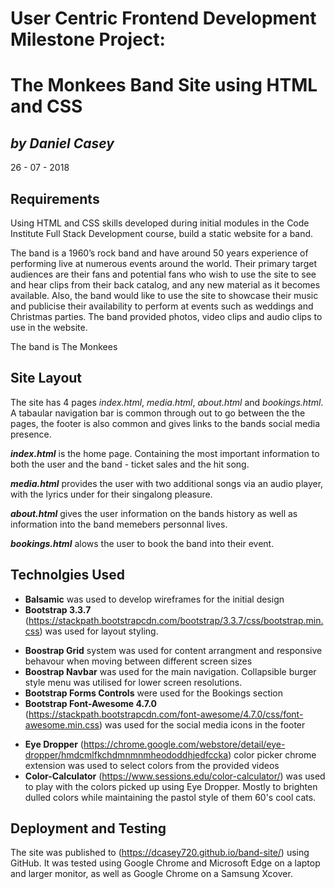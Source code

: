User Centric Frontend Development Milestone Project:
====================================================
The Monkees Band Site using HTML and CSS
====================================================

*by Daniel Casey*
----------------------
26 - 07 - 2018

Requirements
-------------

Using HTML and CSS skills developed during initial modules in the Code Institute Full Stack Development course, build a static website for a band.

The band is a 1960’s rock band and have around 50 years experience of performing live at numerous events around the world.
Their primary target audiences are their fans and potential fans who wish to use the site to see and hear clips from their back catalog, and any new material as it becomes available.
Also, the band would like to use the site to showcase their music and publicise their availability to perform at events such as weddings and Christmas parties.
The band provided photos, video clips and audio clips to use in the website.

The band is The Monkees

Site Layout
---------------
The site has 4 pages *index.html*, *media.html*, *about.html* and *bookings.html*. A tabaular navigation bar is common through out to go between the the pages, the footer is also common and gives links to the bands social media presence.

*__index.html__* is the home page. Containing the most important information to both the user and the band - ticket sales and the hit song.

*__media.html__* provides the user with two additional songs via an audio player, with the lyrics under for their singalong pleasure.

*__about.html__* gives the user information on the bands history as well as information into the band memebers personnal lives.

*__bookings.html__* alows the user to book the band into their event.

Technolgies Used
---------------
* __Balsamic__ was used to develop wireframes for the initial design
* __Bootstrap 3.3.7__ (https://stackpath.bootstrapcdn.com/bootstrap/3.3.7/css/bootstrap.min.css) was used for layout styling. 
 - __Boostrap Grid__ system was used for content arrangment and responsive behavour when moving between different screen sizes
 - __Boostrap Navbar__ was used for the main navigation. Collapsible burger style menu was utilised for lower screen resolutions.
 - __Bootstrap Forms Controls__ were used for the Bookings section
 - __Bootstrap Font-Awesome 4.7.0__ (https://stackpath.bootstrapcdn.com/font-awesome/4.7.0/css/font-awesome.min.css) was used for the social media icons in the footer
* __Eye Dropper__ (https://chrome.google.com/webstore/detail/eye-dropper/hmdcmlfkchdmnmnmheododdhjedfccka) color picker chrome extension was used to select colors from the provided videos
* __Color-Calculator__ (https://www.sessions.edu/color-calculator/) was used to play with the colors picked up using Eye Dropper. Mostly to brighten dulled colors while maintaining the pastol style of them 60's cool cats.

Deployment and Testing
-----------------------
The site was published to (https://dcasey720.github.io/band-site/) using GitHub.
It was tested using Google Chrome and Microsoft Edge on a laptop and larger monitor, as well as Google Chrome on a Samsung Xcover.

